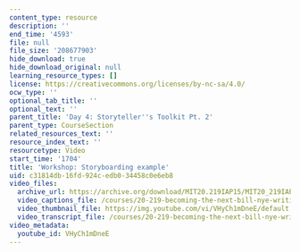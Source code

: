 ```yaml
---
content_type: resource
description: ''
end_time: '4593'
file: null
file_size: '208677903'
hide_download: true
hide_download_original: null
learning_resource_types: []
license: https://creativecommons.org/licenses/by-nc-sa/4.0/
ocw_type: ''
optional_tab_title: ''
optional_text: ''
parent_title: 'Day 4: Storyteller''s Toolkit Pt. 2'
parent_type: CourseSection
related_resources_text: ''
resource_index_text: ''
resourcetype: Video
start_time: '1704'
title: 'Workshop: Storyboarding example'
uid: c31814db-16fd-924c-edb0-34458c0e6eb8
video_files:
  archive_url: https://archive.org/download/MIT20.219IAP15/MIT20_219IAP15_D04P2_300k.mp4
  video_captions_file: /courses/20-219-becoming-the-next-bill-nye-writing-and-hosting-the-educational-show-january-iap-2015/5d52eee8b1105b5b9a4477d016b817af_VHyCh1mDneE.vtt
  video_thumbnail_file: https://img.youtube.com/vi/VHyCh1mDneE/default.jpg
  video_transcript_file: /courses/20-219-becoming-the-next-bill-nye-writing-and-hosting-the-educational-show-january-iap-2015/cfafb82400258a5800d8c770bbe1dcfa_VHyCh1mDneE.pdf
video_metadata:
  youtube_id: VHyCh1mDneE
---
```


